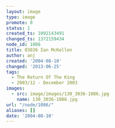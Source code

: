 ```yaml
---
layout: image
type: image
promote: 0
status: 1
created_ts: 1092143491
changed_ts: 1372159434
node_id: 1086
title: 03036 Ian McKellen
author: anj
created: '2004-08-10'
changed: '2013-06-25'
tags:
  - The Return Of The King
  - 2003/12 - December 2003
images:
  - src: image/images/130_3036-1086.jpg
    name: 130_3036-1086.jpg
url: "/node/1086/"
aliases: []
date: '2004-08-10'
---
```


